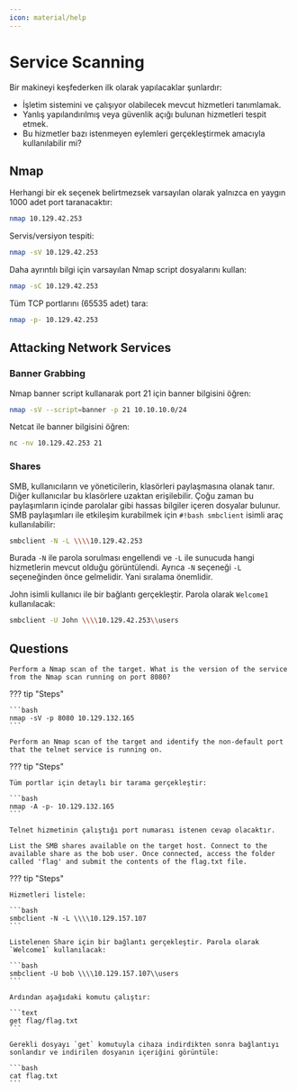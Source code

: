 ```yaml
---
icon: material/help
---
```


# Service Scanning

Bir makineyi keşfederken ilk olarak yapılacaklar şunlardır:

* İşletim sistemini ve çalışıyor olabilecek mevcut hizmetleri tanımlamak.
* Yanlış yapılandırılmış veya güvenlik açığı bulunan hizmetleri tespit etmek.
* Bu hizmetler bazı istenmeyen eylemleri gerçekleştirmek amacıyla kullanılabilir mi?

## Nmap

Herhangi bir ek seçenek belirtmezsek varsayılan olarak yalnızca en yaygın 1000 adet port taranacaktır:

```bash
nmap 10.129.42.253
```

Servis/versiyon tespiti:

```bash
nmap -sV 10.129.42.253
```

Daha ayrıntılı bilgi için varsayılan Nmap script dosyalarını kullan:

```bash
nmap -sC 10.129.42.253
```

Tüm TCP portlarını (65535 adet) tara:

```bash
nmap -p- 10.129.42.253
```

## Attacking Network Services

### Banner Grabbing

Nmap banner script kullanarak port 21 için banner bilgisini öğren:

```bash
nmap -sV --script=banner -p 21 10.10.10.0/24
```

Netcat ile banner bilgisini öğren:

```bash
nc -nv 10.129.42.253 21
```

### Shares

SMB, kullanıcıların ve yöneticilerin, klasörleri paylaşmasına olanak tanır. Diğer kullanıcılar bu klasörlere uzaktan erişilebilir. Çoğu zaman bu paylaşımların içinde parolalar gibi hassas bilgiler içeren dosyalar bulunur. SMB paylaşımları ile etkileşim kurabilmek için `#!bash smbclient` isimli araç kullanılabilir:

```bash
smbclient -N -L \\\\10.129.42.253
```

Burada `-N` ile parola sorulması engellendi ve `-L` ile sunucuda hangi hizmetlerin mevcut olduğu görüntülendi. Ayrıca `-N` seçeneği `-L` seçeneğinden önce gelmelidir. Yani sıralama önemlidir.

John isimli kullanıcı ile bir bağlantı gerçekleştir. Parola olarak `Welcome1` kullanılacak:

```bash
smbclient -U John \\\\10.129.42.253\\users
```

## Questions

```text
Perform a Nmap scan of the target. What is the version of the service from the Nmap scan running on port 8080?
```

??? tip "Steps"

    ```bash
    nmap -sV -p 8080 10.129.132.165
    ```

```text
Perform an Nmap scan of the target and identify the non-default port that the telnet service is running on.
```

??? tip "Steps"

    Tüm portlar için detaylı bir tarama gerçekleştir:

    ```bash
    nmap -A -p- 10.129.132.165
    ```

    Telnet hizmetinin çalıştığı port numarası istenen cevap olacaktır.

```text
List the SMB shares available on the target host. Connect to the available share as the bob user. Once connected, access the folder called 'flag' and submit the contents of the flag.txt file.
```

??? tip "Steps"

    Hizmetleri listele:

    ```bash
    smbclient -N -L \\\\10.129.157.107
    ```

    Listelenen Share için bir bağlantı gerçekleştir. Parola olarak `Welcome1` kullanılacak:

    ```bash
    smbclient -U bob \\\\10.129.157.107\\users
    ```

    Ardından aşağıdaki komutu çalıştır:

    ```text
    get flag/flag.txt
    ```

    Gerekli dosyayı `get` komutuyla cihaza indirdikten sonra bağlantıyı sonlandır ve indirilen dosyanın içeriğini görüntüle:

    ```bash
    cat flag.txt
    ```
